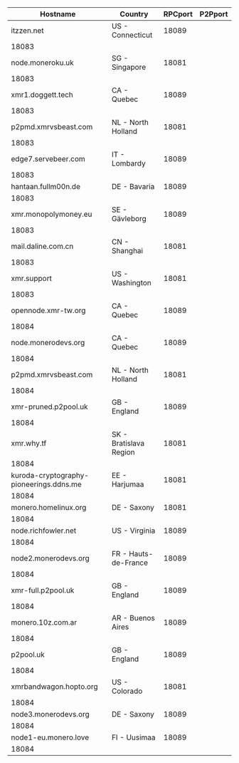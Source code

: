 Hostname | Country | RPCport | P2Pport
--- | --- | --- | ---
itzzen.net | US - Connecticut | 18089
 | 18083
node.moneroku.uk | SG - Singapore | 18081
 | 18083
xmr1.doggett.tech | CA - Quebec | 18089
 | 18083
p2pmd.xmrvsbeast.com | NL - North Holland | 18081
 | 18083
edge7.servebeer.com | IT - Lombardy | 18089
 | 18083
hantaan.fullm00n.de | DE - Bavaria | 18089
 | 18083
xmr.monopolymoney.eu | SE - Gävleborg | 18089
 | 18083
mail.daline.com.cn | CN - Shanghai | 18081
 | 18083
xmr.support | US - Washington | 18081
 | 18083
opennode.xmr-tw.org | CA - Quebec | 18089
 | 18084
node.monerodevs.org | CA - Quebec | 18089
 | 18084
p2pmd.xmrvsbeast.com | NL - North Holland | 18081
 | 18084
xmr-pruned.p2pool.uk | GB - England | 18089
 | 18084
xmr.why.tf | SK - Bratislava Region | 18081
 | 18084
kuroda-cryptography-pioneerings.ddns.me | EE - Harjumaa | 18081
 | 18084
monero.homelinux.org | DE - Saxony | 18081
 | 18084
node.richfowler.net | US - Virginia | 18089
 | 18084
node2.monerodevs.org | FR - Hauts-de-France | 18089
 | 18084
xmr-full.p2pool.uk | GB - England | 18089
 | 18084
monero.10z.com.ar | AR - Buenos Aires | 18089
 | 18084
p2pool.uk | GB - England | 18089
 | 18084
xmrbandwagon.hopto.org | US - Colorado | 18081
 | 18084
node3.monerodevs.org | DE - Saxony | 18089
 | 18084
node1-eu.monero.love | FI - Uusimaa | 18089
 | 18084
